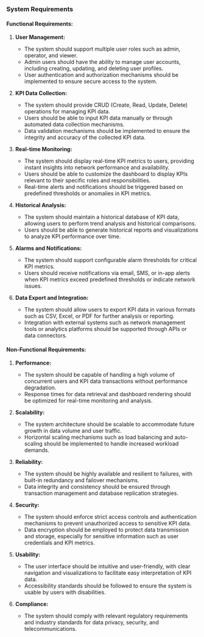 ### System Requirements

#### Functional Requirements:

1. **User Management:**
   - The system should support multiple user roles such as admin, operator, and viewer.
   - Admin users should have the ability to manage user accounts, including creating,
     updating, and deleting user profiles.
   - User authentication and authorization mechanisms should be implemented to ensure
     secure access to the system.

2. **KPI Data Collection:**
   - The system should provide CRUD (Create, Read, Update, Delete) operations for
     managing KPI data.
   - Users should be able to input KPI data manually or through automated data
     collection mechanisms.
   - Data validation mechanisms should be implemented to ensure the integrity and
     accuracy of the collected KPI data.

3. **Real-time Monitoring:**
   - The system should display real-time KPI metrics to users, providing instant
     insights into network performance and availability.
   - Users should be able to customize the dashboard to display KPIs relevant to their
     specific roles and responsibilities.
   - Real-time alerts and notifications should be triggered based on predefined
     thresholds or anomalies in KPI metrics.

4. **Historical Analysis:**
   - The system should maintain a historical database of KPI data, allowing users to
     perform trend analysis and historical comparisons.
   - Users should be able to generate historical reports and visualizations to analyze
     KPI performance over time.

5. **Alarms and Notifications:**
   - The system should support configurable alarm thresholds for critical KPI metrics.
   - Users should receive notifications via email, SMS, or in-app alerts when KPI
     metrics exceed predefined thresholds or indicate network issues.

6. **Data Export and Integration:**
   - The system should allow users to export KPI data in various formats such as CSV,
     Excel, or PDF for further analysis or reporting.
   - Integration with external systems such as network management tools or analytics
     platforms should be supported through APIs or data connectors.

#### Non-Functional Requirements:

1. **Performance:**
   - The system should be capable of handling a high volume of concurrent users and KPI
     data transactions without performance degradation.
   - Response times for data retrieval and dashboard rendering should be optimized for
     real-time monitoring and analysis.

2. **Scalability:**
   - The system architecture should be scalable to accommodate future growth in data
     volume and user traffic.
   - Horizontal scaling mechanisms such as load balancing and auto-scaling should be
     implemented to handle increased workload demands.

3. **Reliability:**
   - The system should be highly available and resilient to failures, with built-in
     redundancy and failover mechanisms.
   - Data integrity and consistency should be ensured through transaction management
     and database replication strategies.

4. **Security:**
   - The system should enforce strict access controls and authentication mechanisms to
     prevent unauthorized access to sensitive KPI data.
   - Data encryption should be employed to protect data transmission and storage,
     especially for sensitive information such as user credentials and KPI metrics.

5. **Usability:**
   - The user interface should be intuitive and user-friendly, with clear navigation
     and visualizations to facilitate easy interpretation of KPI data.
   - Accessibility standards should be followed to ensure the system is usable by users
     with disabilities.

6. **Compliance:**
   - The system should comply with relevant regulatory requirements and industry
     standards for data privacy, security, and telecommunications.
